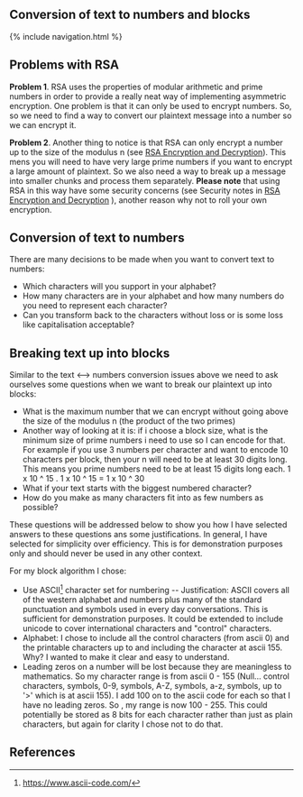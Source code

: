 ## Conversion of text to numbers and blocks

{% include navigation.html %}

## Problems with RSA

**Problem 1**. RSA uses the properties of modular arithmetic and prime numbers in order to provide a really neat way of implementing asymmetric encryption. One problem is that it can only be used to encrypt numbers. So, so we need to find a way to convert our plaintext message into a number so we can encrypt it.

**Problem 2**. Another thing to notice is that RSA can only encrypt a number up to the size of the modulus n (see <a href="rsa">RSA Encryption and Decryption</a>). This mens you will need to have very large prime numbers if you want to encrypt a large amount of plaintext. So we also need a way to break up a message into smaller chunks and process them separately. **Please note** that using RSA in this way have some security concerns (see Security notes in <a href="rsa">RSA Encryption and Decryption</a> ), another reason why not to roll your own encryption.

## Conversion of text to numbers

There are many decisions to be made when you want to convert text to numbers:

- Which characters will you support in your alphabet?
- How many characters are in your alphabet and how many numbers do you need to represent each character?
- Can you transform back to the characters without loss or is some loss like capitalisation acceptable?

## Breaking text up into blocks

Similar to the text <--> numbers conversion issues above we need to ask ourselves some questions when we want to break our plaintext up into blocks:

- What is the maximum number that we can encrypt without going above the size of the modulus n (the product of the two primes)
- Another way of looking at it is: if i choose a block size, what is the minimum size of prime numbers i need to use so I can encode for that. For example if you use 3 numbers per character and want to encode 10 characters per block, then your n will need to be at least 30 digits long. This means you prime numbers need to be at least 15 digits long each. 1 x 10 ^ 15 . 1 x 10 ^ 15 = 1 x 10 ^ 30
- What if your text starts with the biggest numbered character?
- How do you make as many characters fit into as few numbers as possible?

These questions will be addressed below to show you how I have selected answers to these questions ans some justifications. In general, I have selected for simplicity over efficiency. This is for demonstration purposes only and should never be used in any other context.

For my block algorithm I chose:

- Use ASCII[^ascii] character set for numbering
  -- Justification: ASCII covers all of the western alphabet and numbers plus many of the standard punctuation and symbols used in every day conversations. This is sufficient for demonstration purposes. It could be extended to include unicode to cover international characters and "control" characters.
- Alphabet: I chose to include all the control characters (from ascii 0) and the printable characters up to and including the character at ascii 155. Why? I wanted to make it clear and easy to understand.
- Leading zeros on a number will be lost because they are meaningless to mathematics. So my character range is from ascii 0 - 155 (Null... control characters, symbols, 0-9, symbols, A-Z, symbols, a-z, symbols, up to '>' which is at ascii 155). I add 100 on to the ascii code for each so that I have no leading zeros. So , my range is now 100 - 255. This could potentially be stored as 8 bits for each character rather than just as plain characters, but again for clarity I chose not to do that.

## References

[^1]: <https://stackoverflow.com/questions/4528982/convert-alphabet-letters-to-number-in-python>
[^ascii]: <https://www.ascii-code.com/>
[^max-rsa-size]: <https://info.townsendsecurity.com/bid/29195/how-much-data-can-you-encrypt-with-rsa-keys>
[^string-to-integer]: <https://www.geeksforgeeks.org/convert-string-to-integer-in-python/>
[^iterate-over-nth-character]: <https://stackoverflow.com/questions/51121911/iterate-over-every-nth-element-in-string-in-loop-python>
[^split-string-nth-character]: <https://stackoverflow.com/questions/9475241/split-string-every-nth-character>
[^ascii-value-of-char]: <https://stackoverflow.com/questions/227459/how-to-get-the-ascii-value-of-a-character>
